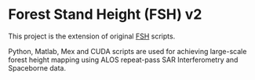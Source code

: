 # Forest Stand Height (FSH) v2  
This project is the extension of original [FSH](https://github.com/leiyangleon/FSH) scripts.


Python, Matlab, Mex and CUDA scripts are used for achieving large-scale forest height mapping using ALOS repeat-pass SAR Interferometry and Spaceborne data. 
